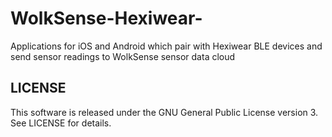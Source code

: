 # WolkSense-Hexiwear-
Applications for iOS and Android which pair with Hexiwear BLE devices and send sensor readings to WolkSense sensor data cloud 

LICENSE
-------

This software is released under the GNU General Public License version 3. See LICENSE for details.
